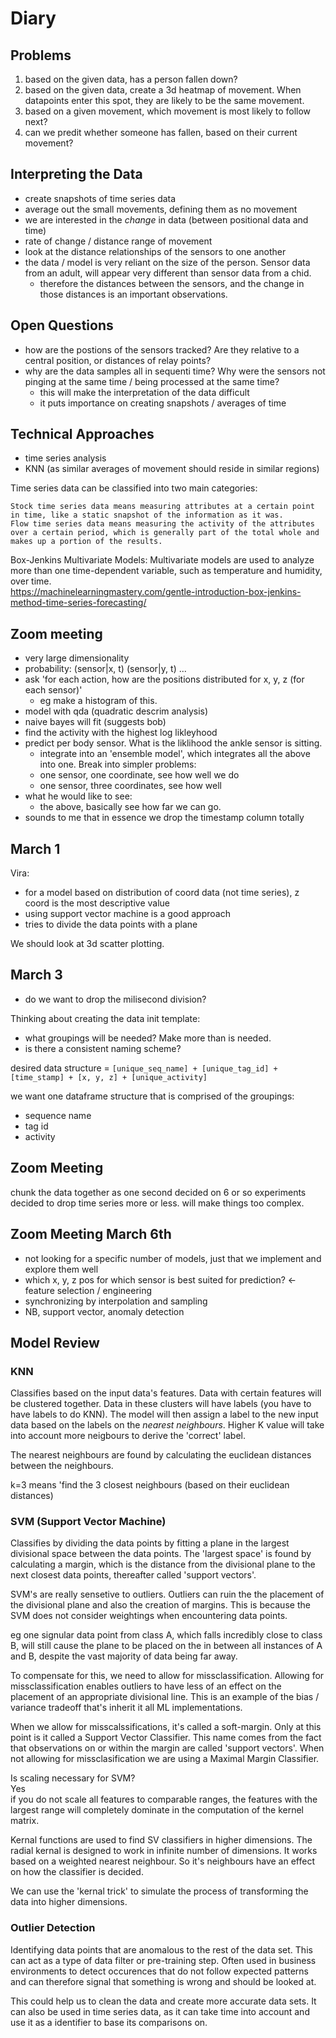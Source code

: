 # Diary

## Problems

1. based on the given data, has a person fallen down?
2. based on the given data, create a 3d heatmap of movement. When datapoints enter this spot, they are likely to be the same movement.
3. based on a given movement, which movement is most likely to follow next?
4. can we predit whether someone has fallen, based on their current movement?

## Interpreting the Data

- create snapshots of time series data 
- average out the small movements, defining them as no movement
- we are interested in the *change* in data (between positional data and time)
- rate of change / distance range of movement
- look at the distance relationships of the sensors to one another
- the data / model is very reliant on the size of the person. Sensor data from an adult, will appear very different than sensor data from a chid.
    - therefore the distances between the sensors, and the change in those distances is an important observations.

## Open Questions

- how are the postions of the sensors tracked? Are they relative to a central position, or distances of relay points?
- why are the data samples all in sequenti time? Why were the sensors not pinging at the same time / being processed at the same time?
    - this will make the interpretation of the data difficult
    - it puts importance on creating snapshots / averages of time

## Technical Approaches

- time series analysis
- KNN (as similar averages of movement should reside in similar regions)

Time series data can be classified into two main categories:

    Stock time series data means measuring attributes at a certain point in time, like a static snapshot of the information as it was.
    Flow time series data means measuring the activity of the attributes over a certain period, which is generally part of the total whole and makes up a portion of the results.

Box-Jenkins Multivariate Models: Multivariate models are used to analyze more than one time-dependent variable, such as temperature and humidity, over time.   
https://machinelearningmastery.com/gentle-introduction-box-jenkins-method-time-series-forecasting/  

## Zoom meeting
- very large dimensionality
- probability:
    (sensor|x, t)
    (sensor|y, t)
    ...
- ask 'for each action, how are the positions distributed for x, y, z (for each sensor)'
    - eg make a histogram of this.
- model with qda (quadratic descrim analysis)
- naive bayes will fit (suggests bob)
- find the activity with the highest log likleyhood
- predict per body sensor. What is the liklihood the ankle sensor is sitting.
    - integrate into an 'ensemble model', which integrates all the above into one. 
Break into simpler problems:
    - one sensor, one coordinate, see how well we do
    - one sensor, three coordinates, see how well
- what he would like to see:
    - the above, basically see how far we can go.
- sounds to me that in essence we drop the timestamp column totally

## March 1

Vira:    
- for a model based on distribution of coord data (not time series), z coord is the most descriptive value
- using support vector machine is a good approach
- tries to divide the data points with a plane

We should look at 3d scatter plotting.


## March 3

- do we want to drop the milisecond division?

Thinking about creating the data init template:
- what groupings will be needed? Make more than is needed.
- is there a consistent naming scheme?

desired data structure = `[unique_seq_name] + [unique_tag_id] + [time_stamp] + [x, y, z] + [unique_activity]`

we want one dataframe structure that is comprised of the groupings:
- sequence name
- tag id
- activity

## Zoom Meeting

chunk the data together as one second
decided on 6 or so experiments
decided to drop time series more or less. will make things too complex.

## Zoom Meeting March 6th

- not looking for a specific number of models, just that we implement and explore them well
- which x, y, z pos for which sensor is best suited for prediction? <- feature selection / engineering
- synchronizing by interpolation and sampling
- NB, support vector, anomaly detection

## Model Review

### KNN

Classifies based on the input data's features. Data with certain features will be clustered together. Data in 
these clusters will have labels (you have to have labels to do KNN). The model will then assign a label to 
the new input data based on the labels on the *nearest neighbours*. Higher K value will take into account more 
neigbours to derive the 'correct' label. 

The nearest neighbours are found by calculating the euclidean distances between the neighbours. 

k=3 means 'find the 3 closest neighbours (based on their euclidean distances)

### SVM (Support Vector Machine)

Classifies by dividing the data points by fitting a plane in the largest divisional space between the data points. 
The 'largest space' is found by calculating a margin, which is the distance from the divisional plane to 
the next closest data points, thereafter called 'support vectors'. 

SVM's are really sensetive to outliers. Outliers can ruin the the placement of the divisional plane and also the 
creation of margins. This is because the SVM does not consider weightings when encountering data points. 

eg one signular data point from class A, which falls incredibly close to class B, will still cause the plane to be placed on the 
in between all instances of A and B, despite the vast majority of data being far away.

To compensate for this, we need to allow for missclassification. Allowing for missclassification enables outliers to 
have less of an effect on the placement of an appropriate divisional line. This is an example of the bias / variance 
tradeoff that's inherit it all ML implementations.

When we allow for misscalssifications, it's called a soft-margin. Only at this point is it called a Support Vector Classifier. 
This name comes from the fact that observations on or within the margin are called 'support vectors'. 
When not allowing for missclasification we are using a Maximal Margin Classifier.

Is scaling necessary for SVM?  
Yes   
if you do not scale all features to comparable ranges, the features with the largest range will completely 
dominate in the computation of the kernel matrix.


Kernal functions are used to find SV classifiers in higher dimensions.
The radial kernal is designed to work in infinite number of dimensions. It works based on a weighted 
nearest neighbour. So it's neighbours have an effect on how the classifier is decided. 

We can use the 'kernal trick' to simulate the process of transforming the data into higher dimensions. 

### Outlier Detection

Identifying data points that are anomalous to the rest of the data set. This can act as a type of data 
filter or pre-training step. Often used in business environments to detect occurences that do not follow 
expected patterns and can therefore signal that something is wrong and should be looked at.

This could help us to clean the data and create more accurate data sets. 
It can also be used in time series data, as it can take time into account and use it as a identifier to 
base its comparisons on.

